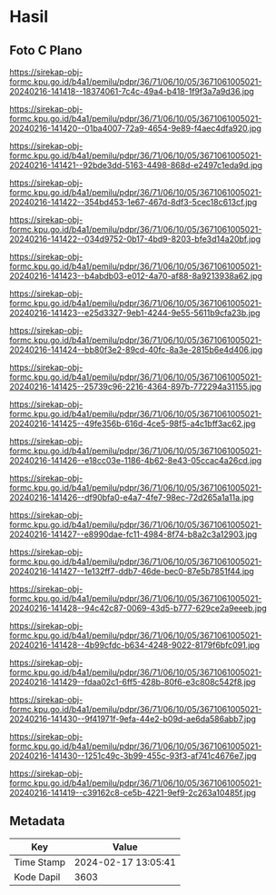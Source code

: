 # Hasil

## Foto C Plano

https://sirekap-obj-formc.kpu.go.id/b4a1/pemilu/pdpr/36/71/06/10/05/3671061005021-20240216-141418--18374061-7c4c-49a4-b418-1f9f3a7a9d36.jpg

https://sirekap-obj-formc.kpu.go.id/b4a1/pemilu/pdpr/36/71/06/10/05/3671061005021-20240216-141420--01ba4007-72a9-4654-9e89-f4aec4dfa920.jpg

https://sirekap-obj-formc.kpu.go.id/b4a1/pemilu/pdpr/36/71/06/10/05/3671061005021-20240216-141421--92bde3dd-5163-4498-868d-e2497c1eda9d.jpg

https://sirekap-obj-formc.kpu.go.id/b4a1/pemilu/pdpr/36/71/06/10/05/3671061005021-20240216-141422--354bd453-1e67-467d-8df3-5cec18c613cf.jpg

https://sirekap-obj-formc.kpu.go.id/b4a1/pemilu/pdpr/36/71/06/10/05/3671061005021-20240216-141422--034d9752-0b17-4bd9-8203-bfe3d14a20bf.jpg

https://sirekap-obj-formc.kpu.go.id/b4a1/pemilu/pdpr/36/71/06/10/05/3671061005021-20240216-141423--b4abdb03-e012-4a70-af88-8a9213938a62.jpg

https://sirekap-obj-formc.kpu.go.id/b4a1/pemilu/pdpr/36/71/06/10/05/3671061005021-20240216-141423--e25d3327-9eb1-4244-9e55-5611b9cfa23b.jpg

https://sirekap-obj-formc.kpu.go.id/b4a1/pemilu/pdpr/36/71/06/10/05/3671061005021-20240216-141424--bb80f3e2-89cd-40fc-8a3e-2815b6e4d406.jpg

https://sirekap-obj-formc.kpu.go.id/b4a1/pemilu/pdpr/36/71/06/10/05/3671061005021-20240216-141425--25739c96-2216-4364-897b-772294a31155.jpg

https://sirekap-obj-formc.kpu.go.id/b4a1/pemilu/pdpr/36/71/06/10/05/3671061005021-20240216-141425--49fe356b-616d-4ce5-98f5-a4c1bff3ac62.jpg

https://sirekap-obj-formc.kpu.go.id/b4a1/pemilu/pdpr/36/71/06/10/05/3671061005021-20240216-141426--e18cc03e-1186-4b62-8e43-05ccac4a26cd.jpg

https://sirekap-obj-formc.kpu.go.id/b4a1/pemilu/pdpr/36/71/06/10/05/3671061005021-20240216-141426--df90bfa0-e4a7-4fe7-98ec-72d265a1a11a.jpg

https://sirekap-obj-formc.kpu.go.id/b4a1/pemilu/pdpr/36/71/06/10/05/3671061005021-20240216-141427--e8990dae-fc11-4984-8f74-b8a2c3a12903.jpg

https://sirekap-obj-formc.kpu.go.id/b4a1/pemilu/pdpr/36/71/06/10/05/3671061005021-20240216-141427--1e132ff7-ddb7-46de-bec0-87e5b7851f44.jpg

https://sirekap-obj-formc.kpu.go.id/b4a1/pemilu/pdpr/36/71/06/10/05/3671061005021-20240216-141428--94c42c87-0069-43d5-b777-629ce2a9eeeb.jpg

https://sirekap-obj-formc.kpu.go.id/b4a1/pemilu/pdpr/36/71/06/10/05/3671061005021-20240216-141428--4b99cfdc-b634-4248-9022-8179f6bfc091.jpg

https://sirekap-obj-formc.kpu.go.id/b4a1/pemilu/pdpr/36/71/06/10/05/3671061005021-20240216-141429--fdaa02c1-6ff5-428b-80f6-e3c808c542f8.jpg

https://sirekap-obj-formc.kpu.go.id/b4a1/pemilu/pdpr/36/71/06/10/05/3671061005021-20240216-141430--9f41971f-9efa-44e2-b09d-ae6da586abb7.jpg

https://sirekap-obj-formc.kpu.go.id/b4a1/pemilu/pdpr/36/71/06/10/05/3671061005021-20240216-141430--1251c49c-3b99-455c-93f3-af741c4676e7.jpg

https://sirekap-obj-formc.kpu.go.id/b4a1/pemilu/pdpr/36/71/06/10/05/3671061005021-20240216-141419--c39162c8-ce5b-4221-9ef9-2c263a10485f.jpg


## Metadata

| Key        | Value               |
| ---------- | ------------------- |
| Time Stamp | 2024-02-17 13:05:41 |
| Kode Dapil | 3603                |



